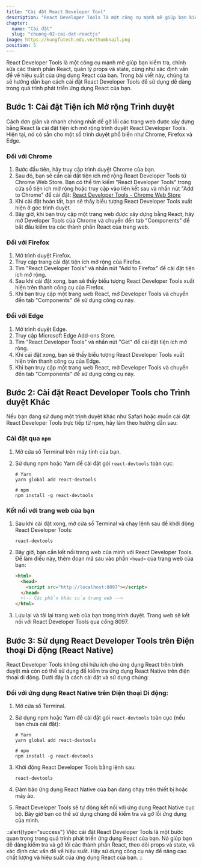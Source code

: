 ```yaml
---
title: "Cài đặt React Developer Tool"
description: "React Developer Tools là một công cụ mạnh mẽ giúp bạn kiểm tra, chỉnh sửa các thành phần React, quản lý props và state, cũng như xác định vấn đề về hiệu suất của ứng dụng React của bạn"
chapter:
  name: "Cài đặt"
  slug: "chuong-02-cai-dat-reactjs"
image: https://kungfutech.edu.vn/thumbnail.png
position: 5
---
```


React Developer Tools là một công cụ mạnh mẽ giúp bạn kiểm tra, chỉnh sửa các thành phần React, quản lý props và state, cũng như xác định vấn đề về hiệu suất của ứng dụng React của bạn. Trong bài viết này, chúng ta sẽ hướng dẫn bạn cách cài đặt React Developer Tools để sử dụng dễ dàng trong quá trình phát triển ứng dụng React của bạn.

## Bước 1: Cài đặt Tiện ích Mở rộng Trình duyệt

Cách đơn giản và nhanh chóng nhất để gỡ lỗi các trang web được xây dựng bằng React là cài đặt tiện ích mở rộng trình duyệt React Developer Tools. Hiện tại, nó có sẵn cho một số trình duyệt phổ biến như Chrome, Firefox và Edge.

### Đối với Chrome

1. Bước đầu tiên, hãy truy cập trình duyệt Chrome của bạn.
2. Sau đó, bạn sẽ cần cài đặt tiện ích mở rộng React Developer Tools từ Chrome Web Store. Bạn có thể tìm kiếm "React Developer Tools" trong cửa sổ tiện ích mở rộng hoặc truy cập vào liên kết sau và nhấn nút "Add to Chrome" để cài đặt:
   [React Developer Tools - Chrome Web Store](https://chrome.google.com/webstore/detail/react-developer-tools/fmkadmapgofadopljbjfkapdkoienihi)
3. Khi cài đặt hoàn tất, bạn sẽ thấy biểu tượng React Developer Tools xuất hiện ở góc trình duyệt.
4. Bây giờ, khi bạn truy cập một trang web được xây dựng bằng React, hãy mở Developer Tools của Chrome và chuyển đến tab "Components" để bắt đầu kiểm tra các thành phần React của trang web.

### Đối với Firefox

1. Mở trình duyệt Firefox.
2. Truy cập trang cài đặt tiện ích mở rộng của Firefox.
3. Tìm "React Developer Tools" và nhấn nút "Add to Firefox" để cài đặt tiện ích mở rộng.
4. Sau khi cài đặt xong, bạn sẽ thấy biểu tượng React Developer Tools xuất hiện trên thanh công cụ của Firefox.
5. Khi bạn truy cập một trang web React, mở Developer Tools và chuyển đến tab "Components" để sử dụng công cụ này.

### Đối với Edge

1. Mở trình duyệt Edge.
2. Truy cập Microsoft Edge Add-ons Store.
3. Tìm "React Developer Tools" và nhấn nút "Get" để cài đặt tiện ích mở rộng.
4. Khi cài đặt xong, bạn sẽ thấy biểu tượng React Developer Tools xuất hiện trên thanh công cụ của Edge.
5. Khi bạn truy cập một trang web React, mở Developer Tools và chuyển đến tab "Components" để sử dụng công cụ này.

## Bước 2: Cài đặt React Developer Tools cho Trình duyệt Khác

Nếu bạn đang sử dụng một trình duyệt khác như Safari hoặc muốn cài đặt React Developer Tools trực tiếp từ npm, hãy làm theo hướng dẫn sau:

### Cài đặt qua `npm`

1. Mở cửa sổ Terminal trên máy tính của bạn.

2. Sử dụng npm hoặc Yarn để cài đặt gói `react-devtools` toàn cục:

   ```shell
   # Yarn
   yarn global add react-devtools

   # npm
   npm install -g react-devtools
   ```

### Kết nối với trang web của bạn

1. Sau khi cài đặt xong, mở cửa sổ Terminal và chạy lệnh sau để khởi động React Developer Tools:

   ```shell
   react-devtools
   ```

2. Bây giờ, bạn cần kết nối trang web của mình với React Developer Tools. Để làm điều này, thêm đoạn mã sau vào phần `<head>` của trang web của bạn:

   ```html
   <html>
     <head>
       <script src="http://localhost:8097"></script>
     </head>
     <!-- Các phần khác của trang web -->
   </html>
   ```

3. Lưu lại và tải lại trang web của bạn trong trình duyệt. Trang web sẽ kết nối với React Developer Tools qua cổng 8097.

## Bước 3: Sử dụng React Developer Tools trên Điện thoại Di động (React Native)

React Developer Tools không chỉ hữu ích cho ứng dụng React trên trình duyệt mà còn có thể sử dụng để kiểm tra ứng dụng React Native trên điện thoại di động. Dưới đây là cách cài đặt và sử dụng chúng:

### Đối với ứng dụng React Native trên Điện thoại Di động:

1. Mở cửa sổ Terminal.

2. Sử dụng npm hoặc Yarn để cài đặt gói `react-devtools` toàn cục (nếu bạn chưa cài đặt):

   ```shell
   # Yarn
   yarn global add react-devtools

   # npm
   npm install -g react-devtools
   ```

3. Khởi động React Developer Tools bằng lệnh sau:

   ```shell
   react-devtools
   ```

4. Đảm bảo ứng dụng React Native của bạn đang chạy trên thiết bị hoặc máy ảo.

5. React Developer Tools sẽ tự động kết nối với ứng dụng React Native cục bộ. Bây giờ bạn có thể sử dụng chúng để kiểm tra và gỡ lỗi ứng dụng của mình.

::alert{type="success"}
Việc cài đặt React Developer Tools là một bước quan trọng trong quá trình phát triển ứng dụng React của bạn. Nó giúp bạn dễ dàng kiểm tra và gỡ lỗi các thành phần React, theo dõi props và state, và xác định các vấn đề về hiệu suất. Hãy sử dụng công cụ này để nâng cao chất lượng và hiệu suất của ứng dụng React của bạn.
::
